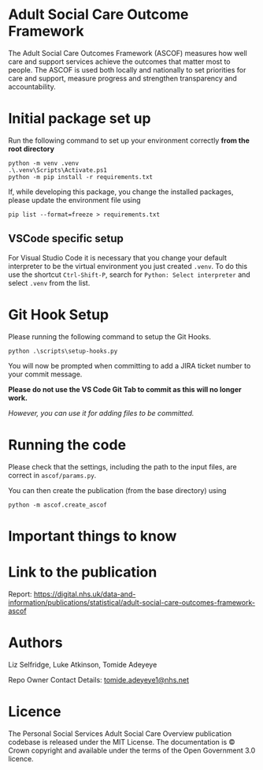 # Adult Social Care Outcome Framework
The Adult Social Care Outcomes Framework (ASCOF) measures how well care and support services achieve the outcomes that matter most to people. The ASCOF is used both locally and nationally to set priorities for care and support, measure progress and strengthen transparency and accountability.


# Initial package set up

Run the following command to set up your environment correctly **from the root directory**

```
python -m venv .venv
.\.venv\Scripts\Activate.ps1
python -m pip install -r requirements.txt
```

If, while developing this package, you change the installed packages, please update the environment file using

```
pip list --format=freeze > requirements.txt
```

## VSCode specific setup

For Visual Studio Code it is necessary that you change your default interpreter to be the virtual environment you just created `.venv`. To do this use the shortcut `Ctrl-Shift-P`, search for `Python: Select interpreter` and select `.venv` from the list.

# Git Hook Setup

Please running the following command to setup the Git Hooks.

```
python .\scripts\setup-hooks.py
```

You will now be prompted when committing to add a JIRA ticket number to your commit message.

**Please do not use the VS Code Git Tab to commit as this will no longer work.**

_However, you can use it for adding files to be committed._

# Running the code

Please check that the settings, including the path to the input files, are correct in `ascof/params.py`.

You can then create the publication (from the base directory) using

```
python -m ascof.create_ascof
```

# Important things to know


# Link to the publication

Report:
https://digital.nhs.uk/data-and-information/publications/statistical/adult-social-care-outcomes-framework-ascof

# Authors
Liz Selfridge, Luke Atkinson, Tomide Adeyeye

Repo Owner Contact Details: tomide.adeyeye1@nhs.net

# Licence

The Personal Social Services Adult Social Care Overview publication codebase is released under the MIT License.
The documentation is © Crown copyright and available under the terms of the Open Government 3.0 licence.
